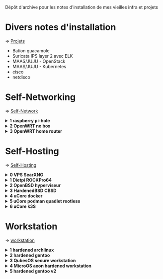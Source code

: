 Dépôt d'archive pour les notes d'installation de mes vieilles infra et projets

# Divers notes d'installation

=> [Projets](./Projets/)

* Bation guacamole
* Suricata IPS layer 2 avec ELK
* MAAS/JUJU - OpenStack
* MAAS/JUJU - Kubernetes
* cisco
* netdisco

# Self-Networking

=> [Self-Network](./Self-Networking/)

<details>
<summary><b> 1 raspberry pi-hole </b></summary>
Serveur DNS menteur sous Raspberry Pi OS Lite, redirige les requête sur DNScrypt Proxy :<br />
* Zram<br />
* tmpfs<br />
* DNScrypt Proxy<br />
* DoH (pour ECH) + DNSSEC + non-logging et non-blocking<br />
* IPv6 statique<br />
</details>

<details>
<summary><b> 2 OpenWRT no box </b></summary>
Remplacement de la freebox mini 4k par OpenWrt sur un Mikrotik hEXs.<br />
Internet en dual stack fonctionnel.<br />
Une fois les interfaces fonctionnels il n'y a que quelques ajustements à faire :<br />
* routage static vers la wan pour l'IPv4 (l'IPv6 marche sans)<br />
* inclure wan4 dans la zone wan du pare-feu<br />
* une option dans les DHCP pour ajouter les DNS interne<br />
</details>

<details>
<summary><b> 3 OpenWRT home router </b></summary>
Config d'OpenWRT en home router et tentative d'IPS :<br />
* Recup de la delegation de prefixe IPv6<br />
* acceleration materielle (HFO + WED) + irqbalance<br />
* DNScrypt-proxy pour DOH + règle de redirection des requetes dns pour enforcing<br />
* wireguard<br />
* test snort en inline<br />
</details>

# Self-Hosting
=> [Self-Hosting](./Self-Hosting/)

<details>
<summary><b> 0 VPS SearXNG </b></summary>
Métamoteur de recherche sous un debian chez AWS. <br />
* swapfile<br />
* Zram<br />
* tmpfs<br />
* congestion TCP en BBR<br />
* DNScrypt Proxy<br />
</details>

<details>
<summary><b> 1 Dietpi ROCKPro64 </b></summary>
NAS DIY avec la ROCKPro64 sous Dietpi :<br />
* RAID 1 par btrfs<br />
* Syncthing<br />
* Zram<br />
tmpfs par défaut
</details>

<details>
<summary><b> 2 OpenBSD hyperviseur </b></summary>
* NAS Nextcloud sous RAID1 <br />
* Backup incrémentielles journalières & smartd <br />
* SearxNG dans une vm alpine linux <br />
* Proxifié dans un tunnel wireguard (tor aurait été mieux mais trop lent et settings de searxng instable) <br />
* HAProxy pour TLS <br />
* Packet Filtering <br />
</details>
 
<details>
<summary><b> 3 HardenedBSD CBSD </b></summary>
HardenedBSD hosting platform :<br />
* stockage sous zfs pour self-healing, RAID (volume manager) et backup (snapshot) automatisées par zfsnap<br />
* CBSD pour gestion des jail et vm bhyve<br />
* nextcloud (avec clamav) sous jail pour isolation et recovery<br />
* vm ubuntu cloud-init sous bhyve pour stack docker SearXNG+gluetun <br />
</details>

<details>
<summary><b> 4 uCore docker </b></summary>
Fedora CoreOS (FCOS) rebase en uCore :<br />
* Immutable, atomic auto update, secure (SELinux + SecureBoot + immutable)<br />
* uCore-ZFS avec module signé et batteries included (podman, docker, sanoid, firewalld, cockpit ...)<br />
* data sous un RAID ZFS avec snapshot journalière<br />
* hosting de diférent container sous docker<br />
* services : searxng, owncloud ocis, navidrome, homepage<br />
</details>

<details>
<summary><b> 5 uCore podman quadlet rootless </b></summary>
Fedora CoreOS (FCOS) rebase en uCore :<br />
* Immutable, atomic auto update, secure (SELinux + SecureBoot + immutable)<br />
* uCore-ZFS avec module signé et batteries included (podman, docker, sanoid, firewalld, cockpit ...)<br />
* data sous un RAID ZFS avec snapshot journalière<br />
* hosting de diférent container sous podman quadlet en rootless<br />
* services accessible par traefik avec routage par domaine + tls<br />
* services : searxng, owncloud ocis, navidrome, homepage<br />
</details>

<details>
<summary><b> 6 uCore k3S </b></summary>
One node cluster k3s :<br />
* OS Immutable, atomic auto update, secure (SELinux + SecureBoot + immutable)<br />
* stockage : RAID ZFS avec snapshot (sanoid) et backup (restic vers S3)<br />
* hosting sous cluster k3S maintenu en GitOps avec flux CD<br />
* 0 maintenance : maj auto du server, de k3s et des containers (rennovate)<br />
* tailscale pour accès nomade<br />
* propre CA et certifiat automatisé par cert-manager<br />
* gestion des sercrets avec SOPS<br />
* supervision avec headlamp<br />
* IDP avec keycloak : SSO et passwordless quand possible<br />
</details>

# Workstation
=> [workstation](./workstation/)
 
<details>
<summary><b> 1 hardened archlinux </b></summary>
* kernel : linux-hardened en lockdown<br />
* Chiffrement : tous sous LUKS2, seule l'UKI est exposée mais verifier par secure-boot<br />
* MAC : AppArmor<br />
* Firewall : Firewalld<br />
* blacklisting de plusieurs modules de kernel et hardening de divers paramètres du kernel en plus<br />
* Hardened malloc, appliqué pour l'ensemble du système<br />
</details>

<details>
<summary><b> 2 hardened gentoo </b></summary>
* Compiler and runtime stack	-> GCC hardened<br />
* MAC	-> SELinux<br />
* UKI & Secure boot	-> Dracut & sbsigntools<br />
* kernel	-> kernel hardened (KSSP)<br />
</details>
 
<details>
<summary><b> 3 QubesOS secure workstation </b></summary>
Notes d'install perso de Qubes OS<br />
* qubes perso sous kicksecure (debian morph)<br />
* FDE avec cryptenroll<br />
* install de mirage firewall (unikernel, moins de RAM, moins de surface d'attaque)<br />
* i3, rofi, adwaita-dark & icon Tela-dark pour dom0, xfce adwaita-dark & icon Tela-dark pour le reste<br />
</details>

<details>
<summary><b> 4 MicroOS aeon hardened workstation </b></summary>
Renforcement de MicroOS :<br />
* Hardened memory allocator => ne marche pas avec flatpak<br />
* KSPP aux kernel command line options et sysctls<br />
(par défaut MicroOS assure : rolling release cycle, SELinux en enforcing, fs en readonly (immutable), snpashot BTRFS, auto update, secure boot, et des protocoles modernes (wayland, pipewire, systemd-boot))
</details>

<details>
<summary><b> 5 hardened gentoo v2 </b></summary>
Gentoo moderne :
* secure boot, selinux, btrfs, binaires opti, zram ... etc
</details>
